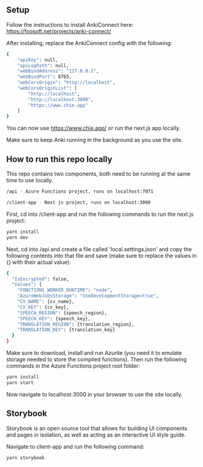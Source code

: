 ## Setup

Follow the instructions to install AnkiConnect here:
https://foosoft.net/projects/anki-connect/

After installing, replace the AnkiConnect config with the following:
```bash
{
    "apiKey": null,
    "apiLogPath": null,
    "webBindAddress": "127.0.0.1",
    "webBindPort": 8765,
    "webCorsOrigin": "http://localhost",
    "webCorsOriginList": [
        "http://localhost",
        "http://localhost:3000",
        "https://www.chie.app"
    ]
}
```

You can now use https://www.chie.app/ or run the next.js app locally.

Make sure to keep Anki running in the background as you use the site.

## How to run this repo locally

This repo contains two components, both need to be running at the same time to use locally.

```bash
/api - Azure Functions project, runs on localhost:7071

/client-app - Next js project, runs on localhost:3000
```

First, cd into /client-app and run the following commands to run the next.js project:

```bash
yarn install
yarn dev
```

Next, cd into /api and create a file called 'local.settings.json' and copy the following contents into that file and save (make sure to replace the values in {} with their actual value):

```bash
{
  "IsEncrypted": false,
  "Values": {
    "FUNCTIONS_WORKER_RUNTIME": "node",
    "AzureWebJobsStorage": "UseDevelopmentStorage=true",
    "CV_NAME": {cv_name},
    "CV_KEY": {cv_key},
    "SPEECH_REGION": {speech_region},
    "SPEECH_KEY": {speech_key},
    "TRANSLATION_REGION": {translation_region},
    "TRANSLATION_KEY": {translation_key}
  }
}
```

Make sure to download, install and run Azurite (you need it to emulate storage needed to store the compiled functions).  Then run the following commands in the Azure Functions project root folder:

```bash
yarn install
yarn start
```

Now navigate to localhost:3000 in your browser to use the site locally.

## Storybook

Storybook is an open source tool that allows for building UI components and pages in isolation, as well as acting as an interactive UI style guide.

Navigate to client-app and run the following command:

```bash
yarn storybook
```
